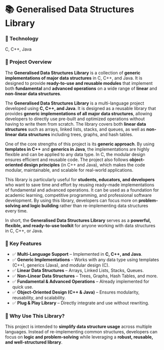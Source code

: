 # 📚 Generalised Data Structures Library

### 🔹 Technology

C, C++, Java

### 🔹 Project Overview

The **Generalised Data Structures Library** is a collection of **generic implementations of major data structures** in C, C++, and Java. It is designed to provide **ready-to-use and reusable modules** that implement both **fundamental** and **advanced operations** on a wide range of **linear** and **non-linear data structures**.

The **Generalised Data Structures Library** is a multi-language project developed using **C, C++, and Java**. It is designed as a reusable library that provides **generic implementations of all major data structures**, allowing developers to directly use pre-built and optimized operations without having to write them from scratch. The library covers both **linear data structures** such as arrays, linked lists, stacks, and queues, as well as **non-linear data structures** including trees, graphs, and hash tables.

One of the core strengths of this project is its **generic approach**. By using **templates in C++** and **generics in Java**, the implementations are highly flexible and can be applied to any data type. In C, the modular design ensures efficient and reusable code. The project also follows **object-oriented design principles** (in C++ and Java), which makes the code modular, maintainable, and scalable for real-world applications.

This library is particularly useful for **students, educators, and developers** who want to save time and effort by reusing ready-made implementations of fundamental and advanced operations. It can be used as a foundation for academic learning, competitive programming, and professional software development. By using this library, developers can focus more on **problem-solving and logic building** rather than re-implementing data structures every time.

In short, the **Generalised Data Structures Library** serves as a **powerful, flexible, and ready-to-use toolkit** for anyone working with data structures in C, C++, or Java.

### 🔹 Key Features

* ✅ **Multi-Language Support** – Implemented in **C, C++, and Java**.
* ✅ **Generic Implementations** – Works with any data type using templates (C++), generics (Java), and modular design (C).
* ✅ **Linear Data Structures** – Arrays, Linked Lists, Stacks, Queues.
* ✅ **Non-Linear Data Structures** – Trees, Graphs, Hash Tables, and more.
* ✅ **Fundamental & Advanced Operations** – Already implemented for quick use.
* ✅ **Object-Oriented Design (C++ & Java)** – Ensures modularity, reusability, and scalability.
* ✅ **Plug & Play Library** – Directly integrate and use without rewriting.

### 🔹 Why Use This Library?

This project is intended to **simplify data structure usage** across multiple languages. Instead of re-implementing common structures, developers can focus on **logic and problem-solving** while leveraging a **robust, reusable, and well-structured library**.
